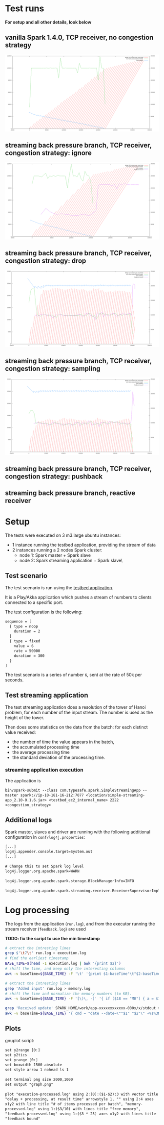 # Test runs

__For setup and all other details, look below__

## vanilla Spark 1.4.0, TCP receiver, no congestion strategy

![vanilla Spark 1.4.0, TCP receiver, no congestion strategy](vanilla-1.4.0-7-50000/graph.png)

## streaming back pressure branch, TCP receiver, congestion strategy: ignore

![streaming back pressure branch, TCP receiver, congestion strategy: ignore](streaming-t004-7-50000-ignore/graph.png)

## streaming back pressure branch, TCP receiver, congestion strategy: drop

![streaming back pressure branch, TCP receiver, congestion strategy: drop](streaming-t004-7-50000-drop/graph.png)

## streaming back pressure branch, TCP receiver, congestion strategy: sampling

![streaming back pressure branch, TCP receiver, congestion strategy: sampling](streaming-t004-7-50000-sampling/graph.png)

## streaming back pressure branch, TCP receiver, congestion strategy: pushback

## streaming back pressure branch, reactive receiver

# Setup

The tests were executed on 3 m3.large ubuntu instances:

* 1 instance running the testbed application, providing the stream of data
* 2 instances running a 2 nodes Spark cluster:
  * node 1: Spark master + Spark slave
  * node 2: Spark streaming application + Spark slave\

## Test scenario

The test scenario is run using the [testbed application](https://github.com/skyluc/spark-streaming-testbed/tree/master/testbed).

It is a Play/Akka application which pushes a stream of numbers to clients connected to a specific port.

The test configuration is the following:

```
sequence = [
  { type = noop
    duration = 2
  }
  { type = fixed
    value = 6
    rate = 50000
    duration = 300
  }
]
```

The test scenario is a series of number `6`, sent at the rate of 50k per seconds.

## Test streaming application

The test streaming application does a resolution of the tower of Hanoi problem, for each number of the input stream. The number is used as the height of the tower.

Then does some statistics on the data from the batch: for each distinct value received:

* the number of time the value appears in the batch,
* the accumulated processing time
* the average processing time
* the standard deviation of the processing time.

### streaming application execution

The application is 

```
bin/spark-submit --class com.typesafe.spark.SimpleStreamingApp --master spark://ip-10-181-16-212:7077 <location/simple-streaming-app_2.10-0.1.6.jar> <testbed_ec2_internal_name> 2222 <congestion_strategy>
```

## Additional logs

Spark master, slaves and driver are running with the following additional configuration in `conf/log4j.properties`:

```
[...]
log4j.appender.console.target=System.out
[...]

# Change this to set Spark log level
log4j.logger.org.apache.spark=WARN

log4j.logger.org.apache.spark.storage.BlockManagerInfo=INFO

log4j.logger.org.apache.spark.streaming.receiver.ReceiverSupervisorImpl=DEBUG

```

# Log processing

The logs from the application (`run.log`), and from the executor running the stream receiver (`feedback.log`) are used

__TODO: fix the script to use the min timestamp__

```bash
# extract the intresting lines
grep $'\t7\t' run.log > execution.log
# find the earliest timestamp
BASE_TIME=$(head -1 execution.log | awk '{print $2}')
# shift the time, and keep only the interesting columns
awk -v baseTime=${BASE_TIME} -F '\t' '{print $1-baseTime"\t"$2-baseTime"\t"$1-$2"\t"$4;}' execution.log > execution-processed.log
```

```bash
# extract the intresting lines
grep 'Added input' run.log > memory.log
# shift the time and normalize the memory numbers (to KB).
awk -v baseTime=${BASE_TIME} -F '[\)\, -]' '{ if ($18 == "MB") { a = $17 * 1024} else {a = $17}; if ($22 == "MB") { b = $21 * 1024 } else { b = $21 }; print $11-baseTime"\t"a"\t"b;}' memory.log > memory-processed.log
```

```bash
grep 'Received update' SPARK_HOME/work/app-xxxxxxxxxxxx-000x/x/stdout > feedback.log
awk -v baseTime=${BASE_TIME} '{ cmd = "date --date=\""$1" "$2"\" +%s%3N"; cmd | getline a ; print a - baseTime,$10 - baseTime,$12 }' feedback.log > feedback-processed.log
```

## Plots

gnuplot script:

```
set y2range [0:]
set y2tics
set yrange [0:]
set boxwidth 1500 absolute
set style arrow 1 nohead ls 1

set terminal png size 2000,1000
set output "graph.png"

plot "execution-processed.log" using 2:(0):($1-$2):3 with vector title "delay + processing, at result time" arrowstyle 1, "" using 2:4 axes x1y2 with line title "# of items processed per batch", "memory-processed.log" using 1:($3/10) with lines title "free memory", "feedback-processed.log" using 1:($3 * 25) axes x1y2 with lines title "feedback bound"
```

